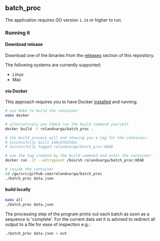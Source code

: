 ## batch_proc
The application requires GO version `1.14` or higher to run.

### Running it

#### Download release
Download one of the binaries from the [releases](https://github.com/rolandvarga/batch_proc/releases/) section of this repository.

The following systems are currently supported:
* Linux
* Mac

#### via Docker
This approach requires you to have Docker [installed](https://docs.docker.com/get-docker/) and running.

```bash
# use Make to build the container
make docker

# alternatively you COULD run the build command yourself
docker build -t rolandvarga/batch_proc .

# the build process will end showing you a tag for the container:
# Successfully built ed6c6fb2582c
# Successfully tagged rolandvarga/batch_proc:HEAD

# use the tag created by the build command and enter the container:
docker run -it --entrypoint /bin/sh rolandvarga/batch_proc:HEAD

# inside the container
cd /go/src/github.com/rolandvarga/batch_proc
./batch_proc data.json
```

#### build locally
```bash
make all
./batch_proc data.json
```

The processing step of the program prints out each batch as soon as a sequence is 'complete'. For the current data set it is advised to redirect all output to a file for ease of inspection e.g.:
```bash
./batch_proc data.json > out
```

